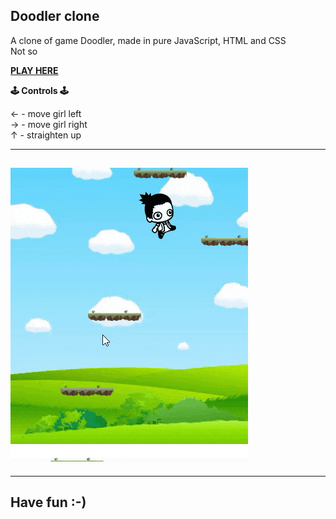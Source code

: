 ## **Doodler clone**

A clone of game Doodler, made in pure JavaScript, HTML and CSS <br />
Not so

<a href="https://ieffai.github.io/doodler-js-game/" target="_blank">**PLAY HERE**</a>

**🕹 Controls 🕹**

← - move girl left <br />
→ - move girl right <br />
↑ - straighten up <br />

---

## ![doodler-game](./demo-doodler.gif)

---

## Have fun :-)

